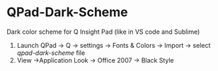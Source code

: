 # QPad-Dark-Scheme
Dark color scheme for Q Insight Pad (like in VS code and Sublime)

1. Launch QPad -> Q -> settings -> Fonts & Colors -> Import -> select  *qpad-dark-scheme* file
2. View ->Application Look -> Office 2007 -> Black Style  